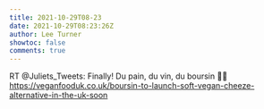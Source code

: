 ```yaml
---
title: 2021-10-29T08-23
date: 2021-10-29T08:23:26Z
author: Lee Turner
showtoc: false
comments: true
---
```


RT @Juliets_Tweets: Finally! Du pain, du vin, du boursin 🌱😋https://veganfooduk.co.uk/boursin-to-launch-soft-vegan-cheeze-alternative-in-the-uk-soon

